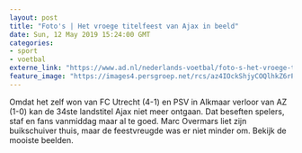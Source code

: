 ```yaml
---
layout: post
title: "Foto's | Het vroege titelfeest van Ajax in beeld"
date: Sun, 12 May 2019 15:24:00 GMT
categories: 
- sport 
- voetbal 
externe_link: "https://www.ad.nl/nederlands-voetbal/foto-s-het-vroege-titelfeest-van-ajax-in-beeld~acf5ef0e/"
feature_image: "https://images4.persgroep.net/rcs/az4IOckShjyCOQlhkZ6rPZXooVw/diocontent/148112062/_fitwidth/400/?appId=21791a8992982cd8da851550a453bd7f&quality=0.7"
---
```


Omdat het zelf won van FC Utrecht (4-1) en PSV in Alkmaar verloor van AZ (1-0) kan de 34ste landstitel Ajax niet meer ontgaan. Dat beseften spelers, staf en fans vanmiddag maar al te goed. Marc Overmars liet zijn buikschuiver thuis, maar de feestvreugde was er niet minder om. Bekijk de mooiste beelden.

